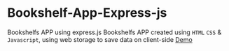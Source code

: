 # Bookshelf-App-Express-js
Bookshelfs APP using express.js 
Bookshelfs APP created using `HTML` `CSS` & `Javascript`, using web storage to save data on client-side
[Demo](https://bookshelfs-apps.herokuapp.com/)

